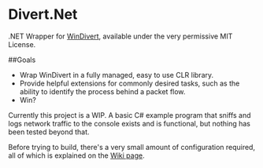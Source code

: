 # Divert.Net

.NET Wrapper for [WinDivert](https://github.com/basil00/Divert), available under the very permissive MIT License. 

##Goals

 - Wrap WinDivert in a fully managed, easy to use CLR library.
 - Provide helpful extensions for commonly desired tasks, such as the ability to identify the process behind a packet flow.
 - Win?

Currently this project is a WIP. A basic C# example program that sniffs and logs network traffic to the console exists and is functional, but nothing has been tested beyond that. 

Before trying to build, there's a very small amount of configuration required, all of which is explained on the [Wiki page](https://github.com/TechnikEmpire/Divert.Net/wiki).
